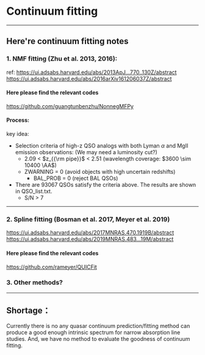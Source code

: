 # Continuum fitting

----

## Here're continuum fitting notes

### 1. NMF fitting (Zhu et al. 2013, 2016):
   ref:
   https://ui.adsabs.harvard.edu/abs/2013ApJ...770..130Z/abstract <br>
   https://ui.adsabs.harvard.edu/abs/2016arXiv161206037Z/abstract <br>

#### Here please find the relevant codes
   https://github.com/guangtunbenzhu/NonnegMFPy

#### Process:
key idea:
* Selection criteria of high-z QSO analogs with both Lyman $\alpha$ and MgII emission observations:
(We may need a luminosity cut?)
  - 2.09 < $z_{{\rm pipe}}$ < 2.51 (wavelength coverage: $3600 \sim 10400 \AA$)
  - ZWARNING = 0 (avoid objects with high uncertain redshifts)
    - BAL_PROB = 0 (reject BAL QSOs)
* There are 93067 QSOs satisfy the criteria above. The results are shown in QSO_list.txt.
  - S/N > 7
----

### 2. Spline fitting (Bosman et al. 2017, Meyer et al. 2019)
   https://ui.adsabs.harvard.edu/abs/2017MNRAS.470.1919B/abstract <br>
   https://ui.adsabs.harvard.edu/abs/2019MNRAS.483...19M/abstract <br>

#### Here please find the relevant codes
   https://github.com/rameyer/QUICFit

### 3. Other methods?

----

## Shortage：
   Currently there is no any quasar continuum prediction/fitting method can produce a good enough intrinsic spectrum for narrow absorption line studies. And, we have no method to evaluate the goodness of continuum fitting.

